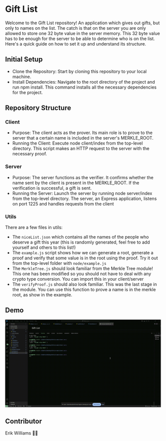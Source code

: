 # Gift List

Welcome to the Gift List repository! An application which gives out gifts, but only to names on the list. The catch is that on the server you are only allowed to store one 32 byte value in the server memory. This 32 byte value has to be enough for the server to be able to determine who is on the list. Here's a quick guide on how to set it up and understand its structure.

## Initial Setup

- Clone the Repository: Start by cloning this repository to your local machine.
- Install Dependencies: Navigate to the root directory of the project and run npm install. This command installs all the necessary dependencies for the project.

## Repository Structure

### Client

- Purpose: The client acts as the prover. Its main role is to prove to the server that a certain name is included in the server's MERKLE_ROOT.
- Running the Client: Execute node client/index from the top-level directory. This script makes an HTTP request to the server with the necessary proof.

### Server

- Purpose: The server functions as the verifier. It confirms whether the name sent by the client is present in the MERKLE_ROOT. If the verification is successful, a gift is sent.
- Running the Server: Launch the server by running node server/index from the top-level directory. The server, an Express application, listens on port 1225 and handles requests from the client

### Utils

There are a few files in utils:

- The `niceList.json` which contains all the names of the people who deserve a gift this year (this is randomly generated, feel free to add yourself and others to this list!)
- The `example.js` script shows how we can generate a root, generate a proof and verify that some value is in the root using the proof. Try it out from the top-level folder with `node/example.js`
- The `MerkleTree.js` should look familiar from the Merkle Tree module! This one has been modified so you should not have to deal with any crypto type conversion. You can import this in your client/server
- The `verifyProof.js` should also look familiar. This was the last stage in the module. You can use this function to prove a name is in the merkle root, as show in the example.

## Demo

![demo](./client/public/images/demo.gif)

## Contributor

Erik Williams 🎁🌲
